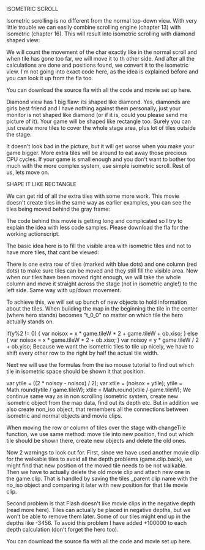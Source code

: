 ISOMETRIC SCROLL

Isometric scrolling is no different from the normal top-down view. With very little trouble we can easily combine scrolling engine (chapter 13) with isometric (chapter 16). This will result into isometric scrolling with diamond shaped view:



We will count the movement of the char exactly like in the normal scroll and when tile has gone too far, we will move it to th other side. And after all the calculations are done and positions found, we convert it to the isometric view. I'm not going into exact code here, as the idea is explained before and you can look it up from the fla too.

You can download the source fla with all the code and movie set up here.

Diamond view has 1 big flaw: its shaped like diamond. Yes, diamonds are girls best friend and I have nothing against them personally, just your monitor is not shaped like diamond (or if it is, could you please send me picture of it). Your game will be shaped like rectangle too. Surely you can just create more tiles to cover the whole stage area, plus lot of tiles outside the stage.



It doesn't look bad in the picture, but it will get worse when you make your game bigger. More extra tiles will be around to eat away those precious CPU cycles. If your game is small enough and you don't want to bother too much with the more complex system, use simple isometric scroll. Rest of us, lets move on.


SHAPE IT LIKE RECTANGLE

We can get rid of all the extra tiles with some more work. This movie doesn't create tiles in the same way as earlier examples, you can see the tiles being moved behind the gray frame:



The code behind this movie is getting long and complicated so I try to explain the idea with less code samples. Please download the fla for the working actionscript.

The basic idea here is to fill the visible area with isometric tiles and not to have more tiles, that cant be viewed:



There is one extra row of tiles (marked with blue dots) and one column (red dots) to make sure tiles can be moved and they still fill the visible area. Now when our tiles have been moved right enough, we will take the whole column and move it straight across the stage (not in isometric angle!) to the left side. Same way with up/down movement.



To achieve this, we will set up bunch of new objects to hold information about the tiles. When building the map in the beginning the tile in the center (where hero stands) becomes "t_0_0" no matter on which tile the hero actually stands on.

if(y%2 != 0)
{
  var noisox = x * game.tileW * 2 + game.tileW + ob.xiso;
}
else
{
  var noisox = x * game.tileW * 2 + ob.xiso;
}
var noisoy = y * game.tileW / 2 + ob.yiso;
Because we want the isometric tiles to tile up nicely, we have to shift every other row to the right by half the actual tile width.

Next we will use the formulas from the iso mouse tutorial to find out which tile in isometric space should be shown it that position.

var ytile = ((2 * noisoy - noisox) / 2);
var xtile = (noisox + ytile);
ytile = Math.round(ytile / game.tileW);
xtile = Math.round(xtile / game.tileW);
We continue same way as in non scrolling isometric system, create new isometric object from the map data, find out its depth etc. But in addition we also create non_iso object, that remembers all the connections between isometric and normal objects and movie clips.

When moving the row or column of tiles over the stage with changeTile function, we use same method: move tile into new position, find out which tile should be shown there, create new objects and delete the old ones.

Now 2 warnings to look out for. First, since we have used another movie clip for the walkable tiles to avoid all the depth problems (game.clip.back), we might find that new position of the moved tile needs to be not walkable. Then we have to actually delete the old movie clip and attach new one in the game.clip. That is handled by saving the tiles _parent clip name with the no_iso object and comparing it later with new position for that tile movie clip.

Second problem is that Flash doesn't like movie clips in the negative depth (read more here). Tiles can actually be placed in negative depths, but we won't be able to remove them later. Some of our tiles might end up in the depths like -3456. To avoid this problem I have added +100000 to each depth calculation (don't forget the hero too).

You can download the source fla with all the code and movie set up here.